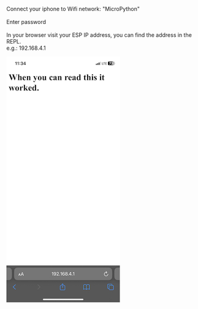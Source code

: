 Connect your iphone to Wifi network: "MicroPython"
<br>
<br>
Enter password
<br>
<br>
In your browser visit your ESP IP address, you can find the address in the REPL.
<br>
e.g.: 192.168.4.1

![image](./IMG_4903.jpg)
